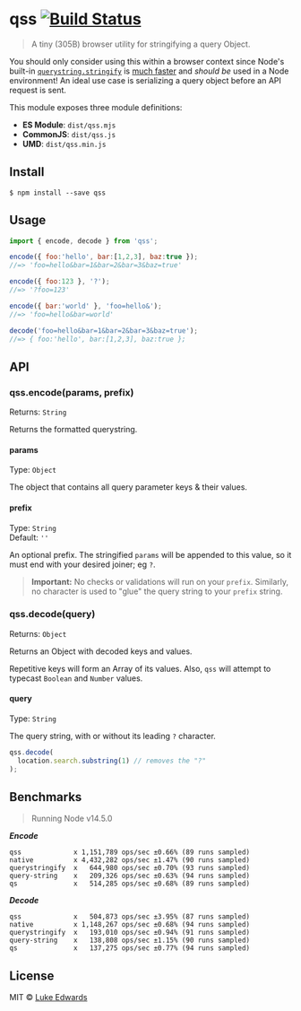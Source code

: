 # qss [![Build Status](https://travis-ci.org/lukeed/qss.svg?branch=master)](https://travis-ci.org/lukeed/qss)

> A tiny (305B) browser utility for stringifying a query Object.

You should only consider using this within a browser context since Node's built-in [`querystring.stringify`](https://nodejs.org/api/querystring.html#querystring_querystring_stringify_obj_sep_eq_options) is [much faster](#benchmarks) and _should be_ used in a Node environment! An ideal use case is serializing a query object before an API request is sent.

This module exposes three module definitions:

* **ES Module**: `dist/qss.mjs`
* **CommonJS**: `dist/qss.js`
* **UMD**: `dist/qss.min.js`


## Install

```
$ npm install --save qss
```


## Usage

```js
import { encode, decode } from 'qss';

encode({ foo:'hello', bar:[1,2,3], baz:true });
//=> 'foo=hello&bar=1&bar=2&bar=3&baz=true'

encode({ foo:123 }, '?');
//=> '?foo=123'

encode({ bar:'world' }, 'foo=hello&');
//=> 'foo=hello&bar=world'

decode('foo=hello&bar=1&bar=2&bar=3&baz=true');
//=> { foo:'hello', bar:[1,2,3], baz:true };
```


## API

### qss.encode(params, prefix)
Returns: `String`

Returns the formatted querystring.

#### params
Type: `Object`

The object that contains all query parameter keys & their values.

#### prefix
Type: `String`<br>
Default: `''`

An optional prefix. The stringified `params` will be appended to this value, so it must end with your desired joiner; eg `?`.

> **Important:** No checks or validations will run on your `prefix`. Similarly, no character is used to "glue" the query string to your `prefix` string.

### qss.decode(query)
Returns: `Object`

Returns an Object with decoded keys and values.

Repetitive keys will form an Array of its values. Also, `qss` will attempt to typecast `Boolean` and `Number` values.

#### query
Type: `String`

The query string, with or without its leading `?` character.

```js
qss.decode(
  location.search.substring(1) // removes the "?"
);
```


## Benchmarks

> Running Node v14.5.0

***Encode***

```
qss             x 1,151,789 ops/sec ±0.66% (89 runs sampled)
native          x 4,432,282 ops/sec ±1.47% (90 runs sampled)
querystringify  x   644,980 ops/sec ±0.70% (93 runs sampled)
query-string    x   209,326 ops/sec ±0.63% (94 runs sampled)
qs              x   514,285 ops/sec ±0.68% (89 runs sampled)
```

***Decode***

```
qss             x   504,873 ops/sec ±3.95% (87 runs sampled)
native          x 1,148,267 ops/sec ±0.68% (94 runs sampled)
querystringify  x   193,010 ops/sec ±0.94% (91 runs sampled)
query-string    x   138,808 ops/sec ±1.15% (90 runs sampled)
qs              x   137,275 ops/sec ±0.77% (94 runs sampled)
```

## License

MIT © [Luke Edwards](https://lukeed.com)

